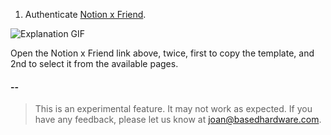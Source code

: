 1. Authenticate [Notion x Friend](https://josancamon19--plugins-examples-plugins-app.modal.run/setup-notion-crm).

![Explanation GIF](assets/explanation.gif)

Open the Notion x Friend link above, twice, first to copy the template, and 2nd to select it from the available pages.
#### --

> This is an experimental feature. It may not work as expected. If you have any feedback, please let us know at joan@basedhardware.com.